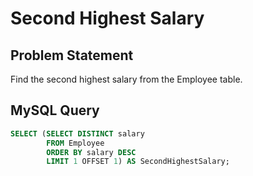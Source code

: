 # Second Highest Salary

## Problem Statement
Find the second highest salary from the Employee table.

## MySQL Query
```sql
SELECT (SELECT DISTINCT salary 
        FROM Employee 
        ORDER BY salary DESC 
        LIMIT 1 OFFSET 1) AS SecondHighestSalary;
